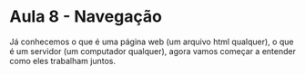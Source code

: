 # Aula 8 - Navegação

Já conhecemos o que é uma página web (um arquivo html qualquer), o que é um servidor (um computador qualquer), agora vamos começar a entender como eles trabalham juntos.